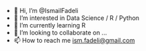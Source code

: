 - 👋 Hi, I’m @IsmailFadeli
- 👀 I’m interested in Data Science / R / Python
- 🌱 I’m currently learning R
- 💞️ I’m looking to collaborate on ...
- 📫 How to reach me ism.fadeli@gmail.com

<!---
IsmailFadeli/IsmailFadeli is a ✨ special ✨ repository because its `README.md` (this file) appears on your GitHub profile.
You can click the Preview link to take a look at your changes.
--->
